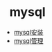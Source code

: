 #   mysql

* [mysql安装](https://github.com/roy-lau/log/blob/master/Linux/install/mysql.md)
* [mysql管理](administration.md)


